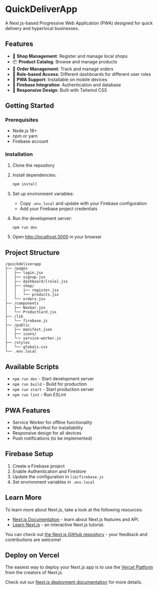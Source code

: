# QuickDeliverApp

A Next.js-based Progressive Web Application (PWA) designed for quick delivery and hyperlocal businesses.

## Features

- 🏪 **Shop Management**: Register and manage local shops
- 📦 **Product Catalog**: Browse and manage products
- 🛒 **Order Management**: Track and manage orders
- 👥 **Role-based Access**: Different dashboards for different user roles
- 📱 **PWA Support**: Installable on mobile devices
- 🔐 **Firebase Integration**: Authentication and database
- 🎨 **Responsive Design**: Built with Tailwind CSS

## Getting Started

### Prerequisites

- Node.js 18+ 
- npm or yarn
- Firebase account

### Installation

1. Clone the repository
2. Install dependencies:
   ```bash
   npm install
   ```

3. Set up environment variables:
   - Copy `.env.local` and update with your Firebase configuration
   - Add your Firebase project credentials

4. Run the development server:

   ```bash
   npm run dev
   ```

5. Open [http://localhost:3000](http://localhost:3000) in your browser

## Project Structure

```
/quickdeliverapp
├── /pages
│   ├── login.jsx
│   ├── signup.jsx
│   ├── dashboard/[role].jsx
│   ├── shop/
│   │   ├── register.jsx
│   │   └── products.jsx
│   └── orders.jsx
├── /components
│   ├── Navbar.jsx
│   └── ProductCard.jsx
├── /lib
│   └── firebase.js
├── /public
│   ├── manifest.json
│   ├── icons/
│   └── service-worker.js
├── /styles
│   └── globals.css
└── .env.local
```

## Available Scripts

- `npm run dev` - Start development server
- `npm run build` - Build for production
- `npm run start` - Start production server
- `npm run lint` - Run ESLint

## PWA Features

- Service Worker for offline functionality
- Web App Manifest for installability
- Responsive design for all devices
- Push notifications (to be implemented)

## Firebase Setup

1. Create a Firebase project
2. Enable Authentication and Firestore
3. Update the configuration in `lib/firebase.js`
4. Set environment variables in `.env.local`

## Learn More

To learn more about Next.js, take a look at the following resources:

- [Next.js Documentation](https://nextjs.org/docs) - learn about Next.js features and API.
- [Learn Next.js](https://nextjs.org/learn) - an interactive Next.js tutorial.

You can check out [the Next.js GitHub repository](https://github.com/vercel/next.js) - your feedback and contributions are welcome!

## Deploy on Vercel

The easiest way to deploy your Next.js app is to use the [Vercel Platform](https://vercel.com/new?utm_medium=default-template&filter=next.js&utm_source=create-next-app&utm_campaign=create-next-app-readme) from the creators of Next.js.

Check out our [Next.js deployment documentation](https://nextjs.org/docs/app/building-your-application/deploying) for more details.
